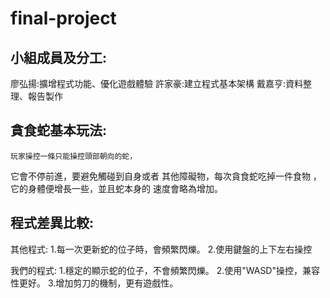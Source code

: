 # final-project

## 小組成員及分工:
廖弘揚:擴增程式功能、優化遊戲體驗
許家豪:建立程式基本架構
戴嘉亨:資料整理、報告製作


## 貪食蛇基本玩法:
    玩家操控一條只能操控頭部朝向的蛇，
它會不停前進，要避免觸碰到自身或者
其他障礙物，每次貪食蛇吃掉一件食物
，它的身體便增長一些，並且蛇本身的
速度會略為增加。


## 程式差異比較:

其他程式:
1.每一次更新蛇的位子時，會頻繁閃爍。
2.使用鍵盤的上下左右操控

我們的程式:
1.穩定的顯示蛇的位子，不會頻繁閃爍。
2.使用"WASD"操控，兼容性更好。
3.增加剪刀的機制，更有遊戲性。
